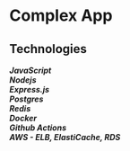 # Complex App

## Technologies

***JavaScript*** \
***Nodejs*** \
***Express.js*** \
***Postgres*** \
***Redis*** \
***Docker*** \
***Github Actions*** \
***AWS - ELB, ElastiCache, RDS***
